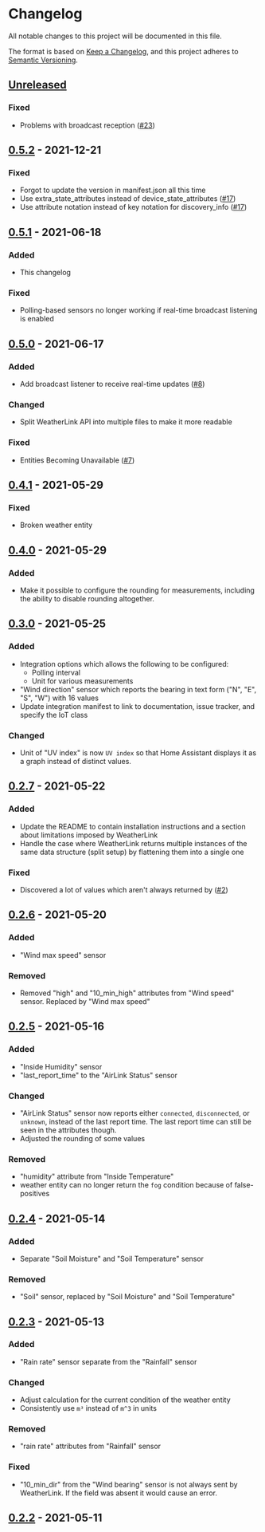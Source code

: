 # Changelog

All notable changes to this project will be documented in this file.

The format is based on [Keep a Changelog](https://keepachangelog.com/en/1.0.0/),
and this project adheres to [Semantic Versioning](https://semver.org/spec/v2.0.0.html).

## [Unreleased]

### Fixed

- Problems with broadcast reception ([#23])

## [0.5.2] - 2021-12-21

### Fixed

- Forgot to update the version in manifest.json all this time
- Use extra_state_attributes instead of device_state_attributes ([#17])
- Use attribute notation instead of key notation for discovery_info ([#17])

## [0.5.1] - 2021-06-18

### Added

- This changelog

### Fixed

- Polling-based sensors no longer working if real-time broadcast listening is enabled

## [0.5.0] - 2021-06-17

### Added

- Add broadcast listener to receive real-time updates ([#8])

### Changed

- Split WeatherLink API into multiple files to make it more readable

### Fixed

- Entities Becoming Unavailable ([#7])

## [0.4.1] - 2021-05-29

### Fixed

- Broken weather entity

## [0.4.0] - 2021-05-29

### Added

- Make it possible to configure the rounding for measurements,
  including the ability to disable rounding altogether.

## [0.3.0] - 2021-05-25

### Added

- Integration options which allows the following to be configured:
  - Polling interval
  - Unit for various measurements
- "Wind direction" sensor which reports the bearing in text form
  ("N", "E", "S", "W") with 16 values
- Update integration manifest to link to documentation, issue tracker,
  and specify the IoT class

### Changed

- Unit of "UV index" is now `UV index` so that Home Assistant displays it as a
  graph instead of distinct values.

## [0.2.7] - 2021-05-22

### Added

- Update the README to contain installation instructions and a section about
  limitations imposed by WeatherLink
- Handle the case where WeatherLink returns multiple instances of the same data
  structure (split setup) by flattening them into a single one

### Fixed

- Discovered a lot of values which aren't always returned by ([#2])

## [0.2.6] - 2021-05-20

### Added

- "Wind max speed" sensor
  
### Removed

- Removed "high" and "10_min_high" attributes from "Wind speed" sensor.
  Replaced by "Wind max speed"

## [0.2.5] - 2021-05-16

### Added

- "Inside Humidity" sensor
- "last_report_time" to the "AirLink Status" sensor
  
### Changed

- "AirLink Status" sensor now reports either `connected`, `disconnected`, or `unknown`,
  instead of the last report time. The last report time can still be seen in the
  attributes though.
- Adjusted the rounding of some values

### Removed

- "humidity" attribute from "Inside Temperature"
- weather entity can no longer return the `fog` condition because of false-positives

## [0.2.4] - 2021-05-14

### Added

- Separate "Soil Moisture" and "Soil Temperature" sensor

### Removed

- "Soil" sensor, replaced by "Soil Moisture" and "Soil Temperature"

## [0.2.3] - 2021-05-13

### Added

- "Rain rate" sensor separate from the "Rainfall" sensor

### Changed

- Adjust calculation for the current condition of the weather entity
- Consistently use `m³` instead of `m^3` in units
  
### Removed

- "rain rate" attributes from "Rainfall" sensor
  
### Fixed

- "10_min_dir" from the "Wind bearing" sensor is not always sent by WeatherLink.
  If the field was absent it would cause an error.

## [0.2.2] - 2021-05-11

[Unreleased]: https://github.com/siku2/hass-weatherlink/compare/v0.5.2...HEAD
[0.5.2]:      https://github.com/siku2/hass-weatherlink/compare/v0.5.1...v0.5.2
[0.5.1]:      https://github.com/siku2/hass-weatherlink/compare/v0.5.0...v0.5.1
[0.5.0]:      https://github.com/siku2/hass-weatherlink/compare/v0.4.1...v0.5.0
[0.4.1]:      https://github.com/siku2/hass-weatherlink/compare/v0.4.0...v0.4.1
[0.4.0]:      https://github.com/siku2/hass-weatherlink/compare/v0.3.0...v0.4.0
[0.3.0]:      https://github.com/siku2/hass-weatherlink/compare/v0.2.7...v0.3.0
[0.2.7]:      https://github.com/siku2/hass-weatherlink/compare/v0.2.6...v0.2.7
[0.2.6]:      https://github.com/siku2/hass-weatherlink/compare/v0.2.5...v0.2.6
[0.2.5]:      https://github.com/siku2/hass-weatherlink/compare/v0.2.4...v0.2.5
[0.2.4]:      https://github.com/siku2/hass-weatherlink/compare/v0.2.3...v0.2.4
[0.2.3]:      https://github.com/siku2/hass-weatherlink/compare/v0.2.2...v0.2.3
[0.2.2]:      https://github.com/siku2/hass-weatherlink/releases/tag/v0.2.2

[#23]: https://github.com/siku2/hass-weatherlink/issues/23
[#17]: https://github.com/siku2/hass-weatherlink/issues/17
[#8]:  https://github.com/siku2/hass-weatherlink/issues/8
[#7]:  https://github.com/siku2/hass-weatherlink/issues/7
[#2]:  https://github.com/siku2/hass-weatherlink/issues/2
